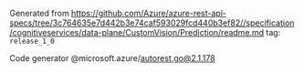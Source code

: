 Generated from https://github.com/Azure/azure-rest-api-specs/tree/3c764635e7d442b3e74caf593029fcd440b3ef82//specification/cognitiveservices/data-plane/CustomVision/Prediction/readme.md tag: `release_1_0`

Code generator @microsoft.azure/autorest.go@2.1.178


